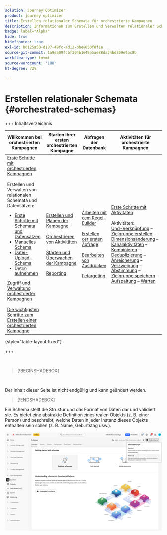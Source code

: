 ```yaml
---
solution: Journey Optimizer
product: journey optimizer
title: Erstellen relationaler Schemata für orchestrierte Kampagnen
description: Informationen zum Erstellen und Verwalten relationaler Schemata für Ihre orchestrierten Kampagnen
badge: label="Alpha"
hide: true
hidefromtoc: true
exl-id: b0125a50-d187-49fc-ad12-bbe6650f8f1e
source-git-commit: 1a9ea09fcbf304b1649a5ae88da34bd209e9ac8b
workflow-type: tm+mt
source-wordcount: '188'
ht-degree: 72%

---
```


# Erstellen relationaler Schemata {#orchestrated-schemas}

+++ Inhaltsverzeichnis

| Willkommen bei orchestrierten Kampagnen | Starten Ihrer ersten orchestrierten Kampagne | Abfragen der Datenbank | Aktivitäten für orchestrierte Kampagnen |
|---|---|---|---|
| [Erste Schritte mit orchestrierten Kampagnen](gs-orchestrated-campaigns.md)<br/><br/>Erstellen und Verwalten von relationalen Schemata und Datensätzen:</br> <ul><li>[Erste Schritte mit Schemata und Datensätzen](gs-schemas.md)</li><li>[Manuelles Schema](manual-schema.md)</li><li>[Datei-Upload-Schema](file-upload-schema.md)</li><li>[Daten aufnehmen](ingest-data.md)</li></ul>[Zugriff und Verwaltung orchestrierter Kampagnen](access-manage-orchestrated-campaigns.md)<br/><br/>[Die wichtigsten Schritte zum Erstellen einer orchestrierten Kampagne](gs-campaign-creation.md) | [Erstellen und Planen der Kampagne](create-orchestrated-campaign.md)<br/><br/>[Orchestrieren von Aktivitäten](orchestrate-activities.md)<br/><br/>[Starten und Überwachen der Kampagne](start-monitor-campaigns.md)<br/><br/>[Reporting](reporting-campaigns.md) | [Arbeiten mit dem Regel-Builder](orchestrated-rule-builder.md)<br/><br/>[Erstellen der ersten Abfrage](build-query.md)<br/><br/>[Bearbeiten von Ausdrücken](edit-expressions.md)<br/><br/>[Retargeting](retarget.md) | [Erste Schritte mit Aktivitäten](activities/about-activities.md)<br/><br/>Aktivitäten:<br/>[Und-Verknüpfung](activities/and-join.md) – [Zielgruppe erstellen](activities/build-audience.md) – [Dimensionsänderung](activities/change-dimension.md) – [Kanalaktivitäten](activities/channels.md) – [Kombinieren](activities/combine.md) – [Deduplizierung](activities/deduplication.md) – [Anreicherung](activities/enrichment.md) – [Verzweigung](activities/fork.md) – [Abstimmung](activities/reconciliation.md) – [Zielgruppe speichern](activities/save-audience.md) – [Aufspaltung](activities/split.md) – [Warten](activities/wait.md) |

{style="table-layout:fixed"}

+++

<br/>

>[!BEGINSHADEBOX]

</br>

Der Inhalt dieser Seite ist nicht endgültig und kann geändert werden.

>[!ENDSHADEBOX]

Ein Schema stellt die Struktur und das Format von Daten dar und validiert sie. Es bietet eine abstrakte Definition eines realen Objekts (z. B. einer Person) und beschreibt, welche Daten in jeder Instanz dieses Objekts enthalten sein sollen (z. B. Name, Geburtstag usw.).

![Schaltfläche „Schema erstellen“ mit ausgewählter Option „Relational“](assets/create-relational-schema.png)
